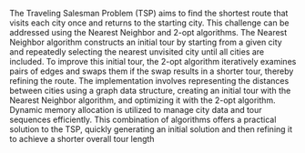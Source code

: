 The Traveling Salesman Problem (TSP) aims to find the shortest route that visits each city once and returns to the starting city. This challenge can be addressed using the Nearest Neighbor and 2-opt algorithms. The Nearest Neighbor algorithm constructs an initial tour by starting from a given city and repeatedly selecting the nearest unvisited city until all cities are included. To improve this initial tour, the 2-opt algorithm iteratively examines pairs of edges and swaps them if the swap results in a shorter tour, thereby refining the route. The implementation involves representing the distances between cities using a graph data structure, creating an initial tour with the Nearest Neighbor algorithm, and optimizing it with the 2-opt algorithm. Dynamic memory allocation is utilized to manage city data and tour sequences efficiently. This combination of algorithms offers a practical solution to the TSP, quickly generating an initial solution and then refining it to achieve a shorter overall tour length
